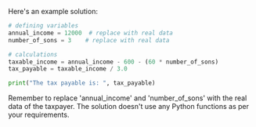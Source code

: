 Here's an example solution:

```python
# defining variables
annual_income = 12000  # replace with real data
number_of_sons = 3    # replace with real data

# calculations
taxable_income = annual_income - 600 - (60 * number_of_sons)
tax_payable = taxable_income / 3.0

print("The tax payable is: ", tax_payable)
```
Remember to replace 'annual_income' and 'number_of_sons' with the real data of the taxpayer. The solution doesn't use any Python functions as per your requirements.